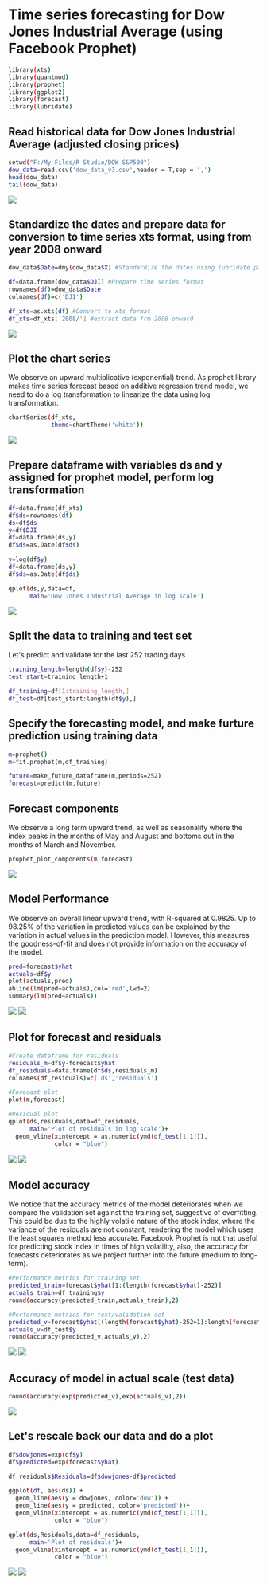 # Time series forecasting for Dow Jones Industrial Average (using Facebook Prophet)
```bash
library(xts)
library(quantmod)
library(prophet)
library(ggplot2)
library(forecast)
library(lubridate) 
```

## Read historical data for Dow Jones Industrial Average (adjusted closing prices)
```bash
setwd("F:/My Files/R Studio/DOW S&P500")
dow_data=read.csv('dow_data_v3.csv',header = T,sep = ',')
head(dow_data)
tail(dow_data) 
```
![](https://github.com/Royston-Soh/dow-facebook-prophet/blob/main/pic/1%20head_tail.jpg)

## Standardize the dates and prepare data for conversion to time series xts format, using from year 2008 onward
```bash
dow_data$Date=dmy(dow_data$X) #Standardize the dates using lubridate package

df=data.frame(dow_data$DJI) #Prepare time series format
rownames(df)=dow_data$Date
colnames(df)=c('DJI')

df_xts=as.xts(df) #Convert to xts format
df_xts=df_xts['2008/'] #extract data frm 2008 onward
```
![](https://github.com/Royston-Soh/dow-facebook-prophet/blob/main/pic/2%20time%20series.jpg)

## Plot the chart series
We observe an upward multiplicative (exponential) trend. As prophet library makes time series forecast based on additive regression trend model, we need to do a log transformation to linearize the data using log transformation.
```bash
chartSeries(df_xts,
            theme=chartTheme('white')) 
```
![](https://github.com/Royston-Soh/dow-facebook-prophet/blob/main/pic/3%20dow%20plot.jpg)
         
## Prepare dataframe with variables ds and y assigned for prophet model, perform log transformation
```bash
df=data.frame(df_xts)
df$ds=rownames(df)
ds=df$ds
y=df$DJI
df=data.frame(ds,y)
df$ds=as.Date(df$ds)

y=log(df$y)
df=data.frame(ds,y)
df$ds=as.Date(df$ds)

qplot(ds,y,data=df,
      main='Dow Jones Industrial Average in log scale')
```
![](https://github.com/Royston-Soh/dow-facebook-prophet/blob/main/pic/4%20plot%20log%20scale.jpg)

## Split the data to training and test set
Let's predict and validate for the last 252 trading days

```bash
training_length=length(df$y)-252
test_start=training_length+1

df_training=df[1:training_length,]
df_test=df[test_start:length(df$y),] 
```

## Specify the forecasting model, and make furture prediction using training data
```bash
m=prophet()
m=fit.prophet(m,df_training) 

future=make_future_dataframe(m,periods=252)
forecast=predict(m,future)
```

## Forecast components
We observe a long term upward trend, as well as seasonality where the index peaks in the months of May and August and bottoms out in the months of March and November.
```bash
prophet_plot_components(m,forecast) 
```
![](https://github.com/Royston-Soh/dow-facebook-prophet/blob/main/pic/5%20plot%202%20components.jpg)

## Model Performance
We observe an overall linear upward trend, with R-squared at 0.9825. Up to 98.25% of the variation in predicted values can be explained by the variation in actual values in the prediction model. However, this measures the goodness-of-fit and does not provide information on the accuracy of the model.

```bash
pred=forecast$yhat
actuals=df$y
plot(actuals,pred) 
abline(lm(pred~actuals),col='red',lwd=2)
summary(lm(pred~actuals))
```
![](https://github.com/Royston-Soh/dow-facebook-prophet/blob/main/pic/6%20Least%20sq%20plot.jpg)
![](https://github.com/Royston-Soh/dow-facebook-prophet/blob/main/pic/7%20R%20squared_.jpg)

## Plot for forecast and residuals
```bash
#Create dataframe for residuals
residuals_m=df$y-forecast$yhat
df_residuals=data.frame(df$ds,residuals_m)
colnames(df_residuals)=c('ds','residuals') 

#Forecast plot
plot(m,forecast)

#Residual plot
qplot(ds,residuals,data=df_residuals,
      main='Plot of residuals in log scale')+
  geom_vline(xintercept = as.numeric(ymd(df_test[1,1])), 
             color = "blue") 
```
![](https://github.com/Royston-Soh/dow-facebook-prophet/blob/main/pic/8%20plot%20predictions.jpg)
![](https://github.com/Royston-Soh/dow-facebook-prophet/blob/main/pic/9%20plot%20residuals.jpg)

## Model accuracy
We notice that the accuracy metrics of the model deteriorates when we compare the validation set against the training set, suggestive of overfitting. This could be due to the highly volatile nature of the stock index, where the variance of the residuals are not constant, rendering the model which uses the least squares method less accurate. Facebook Prophet is not that useful for predicting stock index in times of high volatility, also, the accuracy for forecasts deteriorates as we project further into the future (medium to long-term).
```bash
#Performance metrics for training set
predicted_train=forecast$yhat[1:(length(forecast$yhat)-252)]
actuals_train=df_training$y
round(accuracy(predicted_train,actuals_train),2)

#Performance metrics for test/validation set
predicted_v=forecast$yhat[(length(forecast$yhat)-252+1):length(forecast$yhat)]
actuals_v=df_test$y
round(accuracy(predicted_v,actuals_v),2) 
```
![](https://github.com/Royston-Soh/dow-facebook-prophet/blob/main/pic/10%20accuracy_training.jpg)
![](https://github.com/Royston-Soh/dow-facebook-prophet/blob/main/pic/11%20Accuracy_test.jpg)

## Accuracy of model in actual scale (test data)
```bash
round(accuracy(exp(predicted_v),exp(actuals_v),2))
```
![](https://github.com/Royston-Soh/dow-facebook-prophet/blob/main/pic/12%20Accuracy_test_actual%20scale.jpg)

## Let's rescale back our data and do a plot
```bash
df$dowjones=exp(df$y)
df$predicted=exp(forecast$yhat)

df_residuals$Residuals=df$dowjones-df$predicted

ggplot(df, aes(ds)) + 
  geom_line(aes(y = dowjones, color='dow')) + 
  geom_line(aes(y = predicted, color='predicted'))+
  geom_vline(xintercept = as.numeric(ymd(df_test[1,1])), 
             color = "blue")

qplot(ds,Residuals,data=df_residuals,
      main='Plot of residuals')+
  geom_vline(xintercept = as.numeric(ymd(df_test[1,1])), 
             color = "blue")
```
![](https://github.com/Royston-Soh/dow-facebook-prophet/blob/main/pic/13%20plot%20actual%20scale.jpg)
![](https://github.com/Royston-Soh/dow-facebook-prophet/blob/main/pic/14%20plot%20actual%20residuals.jpg)



